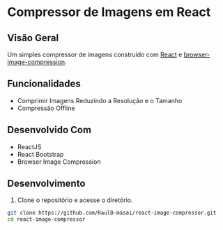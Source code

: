 # Compressor de Imagens em React

## Visão Geral

Um simples compressor de imagens construído com [React](https://reactjs.org/) e [browser-image-compression](https://www.npmjs.com/package/browser-image-compression).

## Funcionalidades

- Comprimir Imagens Reduzindo a Resolução e o Tamanho
- Compressão Offline

## Desenvolvido Com

- ReactJS
- React Bootstrap
- Browser Image Compression

## Desenvolvimento

1. Clone o repositório e acesse o diretório.

```bash
git clone https://github.com/RaulB-masai/react-image-compressor.git
cd react-image-compressor
